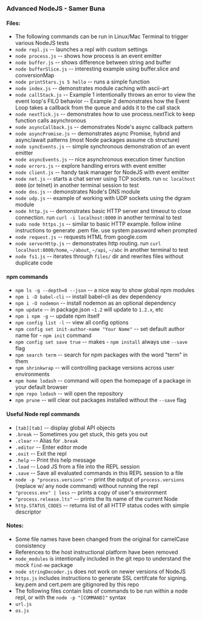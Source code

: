 ### Advanced NodeJS - Samer Buna

#### Files:
 - The following commands can be run in Linux/Mac Terminal to trigger various NodeJS tests
 - `node repl.js` -- launches a repl with custom settings
 - `node process.js` -- shows how process is an event emitter
 - `node buffer.js` -- shows difference between string and buffer
 - `node bufferSlice.js` -- interesting example using buffer.slice and conversionMap
 - `node printStars.js 5 hello` -- runs a simple function
 - `node index.js` -- demonstrates module caching with ascii-art
 - `node callStack.js` 
  -- Example 1 intentionally throws an error to view the event loop's FILO behavior
  -- Example 2 demonstrates how the Event Loop takes a callback from the queue and adds it to the call stack
 - `node nextTick.js` -- demonstrates how to use process.nextTick to keep function calls asynchronous
 - `node asyncCallback.js` -- demonstrates Node's async callback pattern
 - `node asyncPromise.js` -- demonstrates async Promise, hybrid and async/await patterns (most Node packages assume cb structure)
 - `node syncEvents.js` -- simple synchronous demonstration of an event emitter
 - `node asyncEvents.js` -- nice asynchronous execution timer function
 - `node errors.js` -- explore handling errors with event emitter
 - `node client.js` -- handy task manager for NodeJS with event emitter
 - `node net.js` -- starts a chat server using TCP sockets. run `nc localhost 8000` (or telnet) in another terminal session to test
 - `node dns.js` -- demonstrates Node's DNS module
 - `node udp.js` -- example of working with UDP sockets using the dgram module
 - `node http.js` -- demonstrates basic HTTP server and timeout to close connection. run `curl -i localhost:8000` in another terminal to test
 - `sudo node https.js` -- similar to basic HTTP example. follow inline instructions to generate .pem file. use system password when prompted
 - `node request.js` -- requests HTML from google.com
 - `node serverHttp.js` -- demonstrates http routing. run `curl localhost:8000/home`, `~/about`, `~/api`, `~/abc` in another terminal to test
 - `node fs1.js` -- iterates through `files/` dir and rewrites files without duplicate code

#### npm commands
 - `npm ls -g --depth=0 --json` -- a nice way to show global npm modules
 - `npm i -D babel-cli` -- install babel-cli as dev dependency
 - `npm i -O nodemon` -- install nodemon as an optional dependency
 - `npm update` -- in package.json `~1.2` will update to `1.2.x`, etc
 - `npm i npm -g` -- update npm itself
 - `npm config list -l` -- view all config options
 - `npm config set init-author-name "Your Name"` -- set default author name for  - `npm init` command
 - `npm config set save true` -- makes  - `npm install` always use `--save` flag
 - `npm search term` -- search for npm packages with the word "term" in them
 - `npm shrinkwrap` -- will controlling package versions across user environments
 - `npm home lodash` -- command will open the homepage of a package in your default browser
 - `npm repo lodash` -- will open the repository
 - `npm prune` -- will clear out packages installed without the `--save` flag

#### Useful Node repl commands
 - `[tab][tab]` -- display global API objects
 - `.break` -- Sometimes you get stuck, this gets you out
 - `.clear` -- Alias for `.break`
 - `.editor` -- Enter editor mode
 - `.exit` -- Exit the repl
 - `.help` -- Print this help message
 - `.load` -- Load JS from a file into the REPL session
 - `.save` -- Save all evaluated commands in this REPL session to a file
 - `node -p "process.versions"` -- print the output of `process.versions` (replace w/ any node command) without running the repl
 - `"process.env" | less` -- prints a copy of user's environment
 - `"process.release.lts"` -- prints the lts name of the current Node
 - `http.STATUS_CODES` -- returns list of all HTTP status codes with simple descriptor

#### Notes:
 - Some file names have been changed from the original for camelCase consistency
 - References to the host instructional platform have been removed
 - `node_modules` is intentionally included in the git repo to understand the mock `find-me` package
 - `node stringDecoder.js` does not work on newer versions of NodeJS
 - `https.js` includes instructions to generate SSL certifcate for signing. key.pem and cert.pem are gitignored by this repo
 - The following files contain lists of commands to be run within a node repl, or with the `node -p "[COMMAND]"` syntax
  - `url.js`
  - `os.js`
